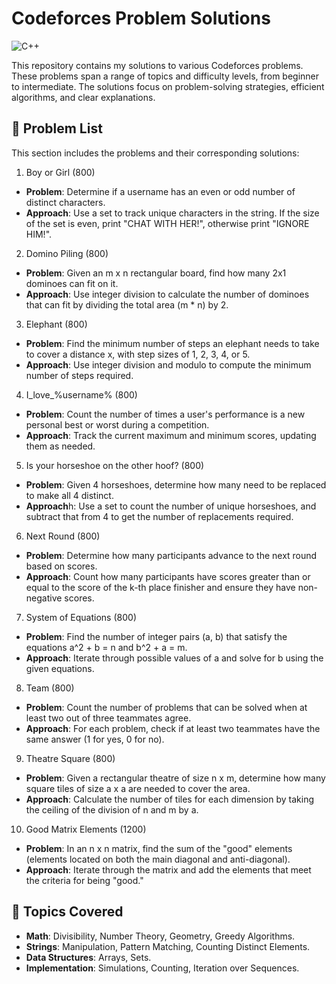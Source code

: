# Codeforces Problem Solutions
![C++](https://img.shields.io/badge/language-C%2B%2B-blue)

This repository contains my solutions to various Codeforces problems. These problems span a range of topics and difficulty levels, from beginner to intermediate. The solutions focus on problem-solving strategies, efficient algorithms, and clear explanations.

## 📂 Problem List
This section includes the problems and their corresponding solutions:

1. Boy or Girl (800)
  - **Problem**: Determine if a username has an even or odd number of distinct characters.
  - **Approach**: Use a set to track unique characters in the string. If the size of the set is even, print "CHAT WITH HER!", otherwise print "IGNORE HIM!".
2. Domino Piling (800)
  - **Problem**: Given an m x n rectangular board, find how many 2x1 dominoes can fit on it.
  - **Approach**: Use integer division to calculate the number of dominoes that can fit by dividing the total area (m * n) by 2.
3. Elephant (800)
  - **Problem**: Find the minimum number of steps an elephant needs to take to cover a distance x, with step sizes of 1, 2, 3, 4, or 5.
  - **Approach**: Use integer division and modulo to compute the minimum number of steps required.
4. I_love_%username% (800)
  - **Problem**: Count the number of times a user's performance is a new personal best or worst during a competition.
  - **Approach**: Track the current maximum and minimum scores, updating them as needed.
5. Is your horseshoe on the other hoof? (800)
  - **Problem**: Given 4 horseshoes, determine how many need to be replaced to make all 4 distinct.
  - **Approach**h: Use a set to count the number of unique horseshoes, and subtract that from 4 to get the number of replacements required.
6. Next Round (800)
  - **Problem**: Determine how many participants advance to the next round based on scores.
  - **Approach**: Count how many participants have scores greater than or equal to the score of the k-th place finisher and ensure they have non-negative scores.
7. System of Equations (800)
  - **Problem**: Find the number of integer pairs (a, b) that satisfy the equations a^2 + b = n and b^2 + a = m.
  - **Approach**: Iterate through possible values of a and solve for b using the given equations.
8. Team (800)
  - **Problem**: Count the number of problems that can be solved when at least two out of three teammates agree.
  - **Approach**: For each problem, check if at least two teammates have the same answer (1 for yes, 0 for no).
9. Theatre Square (800)
  - **Problem**: Given a rectangular theatre of size n x m, determine how many square tiles of size a x a are needed to cover the area.
  - **Approach**: Calculate the number of tiles for each dimension by taking the ceiling of the division of n and m by a.
10. Good Matrix Elements (1200)
  - **Problem**: In an n x n matrix, find the sum of the "good" elements (elements located on both the main diagonal and anti-diagonal).
  - **Approach**: Iterate through the matrix and add the elements that meet the criteria for being "good."

## 📌 Topics Covered
  - **Math**: Divisibility, Number Theory, Geometry, Greedy Algorithms.
  - **Strings**: Manipulation, Pattern Matching, Counting Distinct Elements.
  - **Data Structures**: Arrays, Sets.
  - **Implementation**: Simulations, Counting, Iteration over Sequences.



